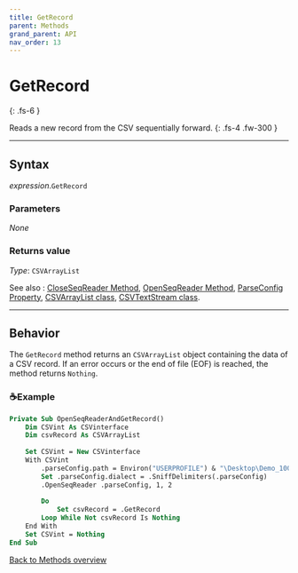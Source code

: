 ```yaml
---
title: GetRecord
parent: Methods
grand_parent: API
nav_order: 13
---
```


# GetRecord
{: .fs-6 }

Reads a new record from the CSV sequentially forward.
{: .fs-4 .fw-300 }

---

## Syntax

*expression*.`GetRecord`

### Parameters

_None_

### Returns value

*Type*: `CSVArrayList`

See also
: [CloseSeqReader Method](https://ws-garcia.github.io/VBA-CSV-interface/api/methods/closeseqreader.html), [OpenSeqReader Method](https://ws-garcia.github.io/VBA-CSV-interface/api/methods/openseqreader.html), [ParseConfig Property](https://ws-garcia.github.io/VBA-CSV-interface/api/properties/parseconf.html), [CSVArrayList class](https://ws-garcia.github.io/VBA-CSV-interface/api/csvarraylist.html), [CSVTextStream class](https://ws-garcia.github.io/VBA-CSV-interface/api/csvtextstream.html).

---

## Behavior

The `GetRecord` method returns an `CSVArrayList` object containing the data of a CSV record. If an error occurs or the end of file (EOF) is reached, the method returns `Nothing`.

### ☕Example

```vb
Private Sub OpenSeqReaderAndGetRecord()
    Dim CSVint As CSVinterface
    Dim csvRecord As CSVArrayList
            
    Set CSVint = New CSVinterface
    With CSVint
        .parseConfig.path = Environ("USERPROFILE") & "\Desktop\Demo_100000records.csv"
        Set .parseConfig.dialect = .SniffDelimiters(.parseConfig)
        .OpenSeqReader .parseConfig, 1, 2                                                  'Start sequential reader
                                                                                           'Import only 1st and 2nd fields
        Do
            Set csvRecord = .GetRecord                                                      'Get a record from CSV file
        Loop While Not csvRecord Is Nothing                                                 'Loop trhonght all records in file
    End With
    Set CSVint = Nothing
End Sub
```

[Back to Methods overview](https://ws-garcia.github.io/VBA-CSV-interface/api/methods/)